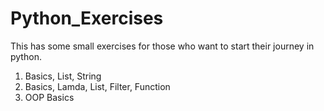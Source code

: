 # Python_Exercises
This has some small exercises for those who want to start their journey in python.
  1. Basics, List, String
  2. Basics, Lamda, List, Filter, Function
  3. OOP Basics

